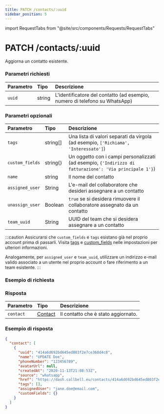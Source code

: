 ```yaml
---
title: PATCH /contacts/:uuid
sidebar_position: 5
---
```


import RequestTabs from "@site/src/components/Requests/RequestTabs"

# PATCH /contacts/:uuid

Aggiorna un contatto esistente.

### Parametri richiesti

| Parametro | Tipo   | Descrizione                                                   |
| :-------- | :----- | :------------------------------------------------------------ |
| `uuid`    | string | L'identificatore del contatto (ad esempio, numero di telefono su WhatsApp) |

### Parametri opzionali

| Parametro       | Tipo     | Descrizione                                                                   |
| :-------------- | :------- | :---------------------------------------------------------------------------- |
| `tags`          | string[] | Una lista di valori separati da virgola (ad esempio, `['Richiama', 'Interessato']`) |
| `custom_fields` | string{} | Un oggetto con i campi personalizzati (ad esempio, `{'Indirizzo di fatturazione': 'Via principale 1'}`) |
| `name`          | string   | Il nome del contatto                                                       |
| `assigned_user` | String   | L'e-mail del collaboratore che desideri assegnare a un contatto            |
| `unassign_user` | Boolean  | `true` se si desidera rimuovere il collaboratore assegnato da un contatto         |
| `team_uuid`     | String   | UUID del team che si desidera assegnare a un contatto                         |

:::caution
Assicurarsi che `custom_fields` e `tags` esistano già nel proprio account prima di passarli. Visita [tags](https://dash.callbell.eu/settings/tags) e [custom_fields](https://dash.callbell.eu/settings/custom_fields) nelle impostazioni per ulteriori informazioni.

Analogamente, per `assigned_user` e `team_uuid`, utilizzare un indirizzo e-mail valido associato a un utente nel proprio account o fare riferimento a un team esistente.
:::

### Esempio di richiesta

<RequestTabs endpoint='contacts_api' request="patch_contacts"/>

### Risposta

| Parametro | Tipo                                           | Descrizione                         |
| :-------- | :--------------------------------------------- | :---------------------------------- |
| `contact` | [Contact](/api/reference/object_types/contact) | Il contatto che è stato aggiornato. |

### Esempio di risposta

```json title=response.json
{
  "contact": [
    {
      "uuid": "414a6d692bd645ed803f2e7ce360d4c8",
      "name": "UPDATE Doe",
      "phoneNumber": "123456789",
      "avatarUrl": null,
      "createdAt": "2020-11-13T21:08:53Z",
      "source": "whatsapp",
      "href": "https://dash.callbell.eu/contacts/414a6d692bd645ed803f2e7ce360d4c8",
      "tags": [],
      "assignedUser": "jane.doe@email.com",
      "customFields": {}
    }
  ]
}
```